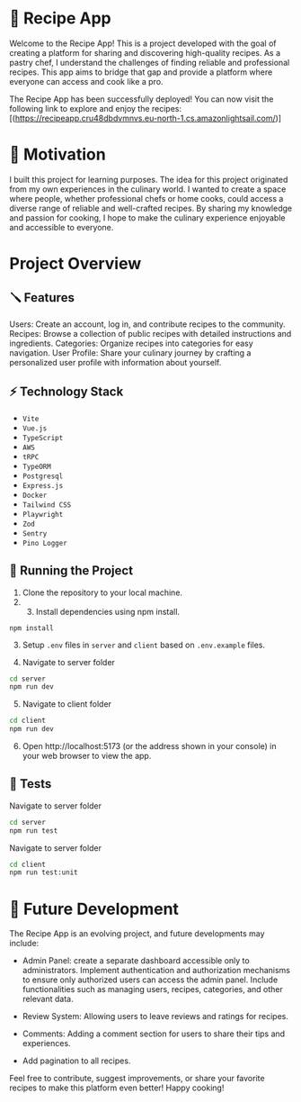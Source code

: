 # 📝 Recipe App

Welcome to the Recipe App! This is a project developed with the goal of creating a platform for sharing and discovering high-quality recipes. As a pastry chef, I understand the challenges of finding reliable and professional recipes. This app aims to bridge that gap and provide a platform where everyone can access and cook like a pro.

The Recipe App has been successfully deployed! You can now visit the following link to explore and enjoy the recipes: [(https://recipeapp.cru48dbdvmnvs.eu-north-1.cs.amazonlightsail.com/)] 

# 🎯 Motivation

I built this project for learning purposes.
The idea for this project originated from my own experiences in the culinary world. I wanted to create a space where people, whether professional chefs or home cooks, could access a diverse range of reliable and well-crafted recipes. By sharing my knowledge and passion for cooking, I hope to make the culinary experience enjoyable and accessible to everyone.

# Project Overview

## 🪛 Features

Users: Create an account, log in, and contribute recipes to the community.
Recipes: Browse a collection of public recipes with detailed instructions and ingredients.
Categories: Organize recipes into categories for easy navigation.
User Profile: Share your culinary journey by crafting a personalized user profile with information about yourself.

## ⚡️ Technology Stack

- `Vite`
- `Vue.js`
- `TypeScript`
- `AWS`
- `tRPC`
- `TypeORM`
- `Postgresql`
- `Express.js`
- `Docker`
- `Tailwind CSS`
- `Playwright`
- `Zod`
- `Sentry`
- `Pino Logger`

## 🚦 Running the Project

1. Clone the repository to your local machine.
2. 3. Install dependencies using npm install.

`npm install`

3. Setup `.env` files in `server` and `client` based on `.env.example` files.

4. Navigate to server folder

```bash
cd server
npm run dev
```

5. Navigate to client folder

```bash
cd client
npm run dev
```

6. Open http://localhost:5173 (or the address shown in your console) in your web browser to view the app.

## 🧪 Tests

Navigate to server folder

```bash
cd server
npm run test
```

Navigate to server folder

```bash
cd client
npm run test:unit
```

# 🚀 Future Development

The Recipe App is an evolving project, and future developments may include:

- Admin Panel: create a separate dashboard accessible only to administrators. Implement authentication and authorization mechanisms to ensure only authorized users can access the admin panel. Include functionalities such as managing users, recipes, categories, and other relevant data.

- Review System: Allowing users to leave reviews and ratings for recipes.

- Comments: Adding a comment section for users to share their tips and experiences.

- Add pagination to all recipes. 

Feel free to contribute, suggest improvements, or share your favorite recipes to make this platform even better! Happy cooking!

